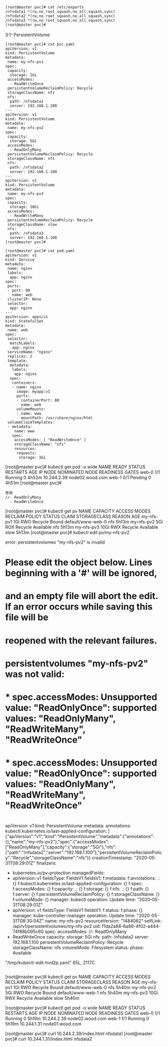 
```
[root@master pvc]# cat /etc/exports
/nfsdata1 *(rw,no_root_squash,no_all_squash,sync)
/nfsdata2 *(rw,no_root_squash,no_all_squash,sync)
/nfsdata3 *(rw,no_root_squash,no_all_squash,sync)
[root@master pvc]#
```
3个 PersistentVolume
```
[root@master pvc]# cat pvc.yaml
apiVersion: v1
kind: PersistentVolume
metadata:
 name: my-nfs-pv1
spec:
 capacity:
  storage: 1Gi
 accessModes:
  - ReadWriteOnce
 persistentVolumeReclaimPolicy: Recycle
 storageClassName: nfs
 nfs:
  path: /nfsdata1
  server: 192.168.1.100
---
apiVersion: v1
kind: PersistentVolume
metadata:
 name: my-nfs-pv2
spec:
 capacity:
  storage: 5Gi
 accessModes:
  - ReadOnlyMany
 persistentVolumeReclaimPolicy: Recycle
 storageClassName: nfs
 nfs:
  path: /nfsdata2
  server: 192.168.1.100
---
apiVersion: v1
kind: PersistentVolume
metadata:
 name: my-nfs-pv3
spec:
 capacity:
  storage: 10Gi
 accessModes:
  - ReadWriteMany
 persistentVolumeReclaimPolicy: Recycle
 storageClassName: slow
 nfs:
  path: /nfsdata3
  server: 192.168.1.100
[root@master pvc]#
```


```
[root@master pvc]# cat pod.yaml
apiVersion: v1
kind: Service
metadata:
 name: nginx
 labels:
  app: nginx
spec:
 ports:
 - port: 80
   name: web
 clusterIP: None
 selector:
  app: nginx
---
apiVersion: apps/v1
kind: StatefulSet
metadata:
 name: web
spec:
 selector:
  matchLabels:
   app: nginx
 serviceName: "nginx"
 replicas: 2
 template:
  metadata:
   labels:
    app: nginx
  spec:
   containers:
   - name: nginx
     image: myapp:v1
     ports:
     - containerPort: 80
       name: web
     volumeMounts:
     - name: www
       mountPath: /usr/share/nginx/html
 volumeClaimTemplates:
 - metadata:
    name: www
   spec:
    accessModes: [ "ReadWriteOnce" ]
    storageClassName: "nfs"
    resources:
     requests:
      storage: 1Gi

```
[root@master pvc]# kubectl get pod -o wide
NAME    READY   STATUS    RESTARTS   AGE     IP            NODE              NOMINATED NODE   READINESS GATES
web-0   1/1     Running   0          4h52m   10.244.2.39   node02.wood.com   <none>           <none>
web-1   0/1     Pending   0          4h51m   <none>        <none>            <none>           <none>
[root@master pvc]#
```
修改
//- ReadOnlyMany
  - ReadWriteOnce

```
[root@master pvc]# kubectl get pv
NAME         CAPACITY   ACCESS MODES   RECLAIM POLICY   STATUS      CLAIM               STORAGECLASS   REASON   AGE
my-nfs-pv1   1Gi        RWO            Recycle          Bound       default/www-web-0   nfs                     5h13m
my-nfs-pv2   5Gi        ROX            Recycle          Available                       nfs                     5h13m
my-nfs-pv3   10Gi       RWX            Recycle          Available                       slow                    5h13m
[root@master pvc]# kubectl edit pv/my-nfs-pv2

error: persistentvolumes "my-nfs-pv2" is invalid
# Please edit the object below. Lines beginning with a '#' will be ignored,
# and an empty file will abort the edit. If an error occurs while saving this file will be
# reopened with the relevant failures.
#
# persistentvolumes "my-nfs-pv2" was not valid:
# * spec.accessModes: Unsupported value: "ReadOnlyOnce": supported values: "ReadOnlyMany", "ReadWriteMany", "ReadWriteOnce"
# * spec.accessModes: Unsupported value: "ReadOnlyOnce": supported values: "ReadOnlyMany", "ReadWriteMany", "ReadWriteOnce"
#
apiVersion: v1
kind: PersistentVolume
metadata:
  annotations:
    kubectl.kubernetes.io/last-applied-configuration: |
      {"apiVersion":"v1","kind":"PersistentVolume","metadata":{"annotations":{},"name":"my-nfs-pv2"},"spec":{"accessModes":["ReadOnlyMany"],"capacity":{"storage":"5Gi"},"nfs":{"path":"/nfsdata2","server":"192.168.1.100"},"persistentVolumeReclaimPolicy":"Recycle","storageClassName":"nfs"}}
  creationTimestamp: "2020-05-31T08:29:01Z"
  finalizers:
  - kubernetes.io/pv-protection
  managedFields:
  - apiVersion: v1
    fieldsType: FieldsV1
    fieldsV1:
      f:metadata:
        f:annotations:
          .: {}
          f:kubectl.kubernetes.io/last-applied-configuration: {}
      f:spec:
        f:accessModes: {}
        f:capacity:
          .: {}
          f:storage: {}
        f:nfs:
          .: {}
          f:path: {}
          f:server: {}
        f:persistentVolumeReclaimPolicy: {}
        f:storageClassName: {}
        f:volumeMode: {}
    manager: kubectl
    operation: Update
    time: "2020-05-31T08:29:01Z"
  - apiVersion: v1
    fieldsType: FieldsV1
    fieldsV1:
      f:status:
        f:phase: {}
    manager: kube-controller-manager
    operation: Update
    time: "2020-05-31T08:30:04Z"
  name: my-nfs-pv2
  resourceVersion: "1484062"
  selfLink: /api/v1/persistentvolumes/my-nfs-pv2
  uid: f1da2a88-6a88-4f02-a444-74f88b095c60
spec:
  accessModes:
//- ReadOnlyMany
  - ReadWriteOnce
  capacity:
    storage: 5Gi
  nfs:
    path: /nfsdata2
    server: 192.168.1.100
  persistentVolumeReclaimPolicy: Recycle
  storageClassName: nfs
  volumeMode: Filesystem
status:
  phase: Available


"/tmp/kubectl-edit-hvd2p.yaml" 65L, 2117C

```

```
[root@master pvc]# kubectl get pv
NAME         CAPACITY   ACCESS MODES   RECLAIM POLICY   STATUS      CLAIM               STORAGECLASS   REASON   AGE
my-nfs-pv1   1Gi        RWO            Recycle          Bound       default/www-web-0   nfs                     5h40m
my-nfs-pv2   5Gi        RWO            Recycle          Bound       default/www-web-1   nfs                     5h40m
my-nfs-pv3   10Gi       RWX            Recycle          Available                       slow                    5h40m



[root@master pvc]# kubectl get pod -o wide
NAME    READY   STATUS    RESTARTS   AGE     IP            NODE              NOMINATED NODE   READINESS GATES
web-0   1/1     Running   0          5h19m   10.244.2.39   node02.wood.com   <none>           <none>
web-1   1/1     Running   0          5h19m   10.244.1.31   node01.wood.com   <none>           <none>


[root@master pvc]# curl 10.244.2.39/index.html
nfsdata1
[root@master pvc]# curl 10.244.1.31/index.html
nfsdata2
```